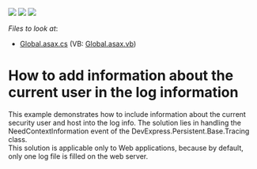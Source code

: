<!-- default badges list -->
![](https://img.shields.io/endpoint?url=https://codecentral.devexpress.com/api/v1/VersionRange/128587601/11.1.4%2B)
[![](https://img.shields.io/badge/Open_in_DevExpress_Support_Center-FF7200?style=flat-square&logo=DevExpress&logoColor=white)](https://supportcenter.devexpress.com/ticket/details/E1498)
[![](https://img.shields.io/badge/📖_How_to_use_DevExpress_Examples-e9f6fc?style=flat-square)](https://docs.devexpress.com/GeneralInformation/403183)
<!-- default badges end -->
<!-- default file list -->
*Files to look at*:

* [Global.asax.cs](./CS/WebSolution.Web/Global.asax.cs) (VB: [Global.asax.vb](./VB/WebSolution.Web/Global.asax.vb))
<!-- default file list end -->
# How to add information about the current user in the log information


<p>This example demonstrates how to include information about the current security user and host into the log info. The solution lies in handling the NeedContextInformation event of the DevExpress.Persistent.Base.Tracing class.<br />
This solution is applicable only to Web applications, because by default, only one log file is filled on the web server.</p>

<br/>



